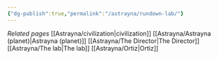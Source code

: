 ```yaml
---
{"dg-publish":true,"permalink":"/astrayna/rundown-lab/"}
---
```


*Related pages*
[[Astrayna/civilization\|civilization]]
[[Astrayna/Astrayna (planet)\|Astrayna (planet)]]
[[Astrayna/The Director\|The Director]]
[[Astrayna/The lab\|The lab]]
[[Astrayna/Ortiz\|Ortiz]]

